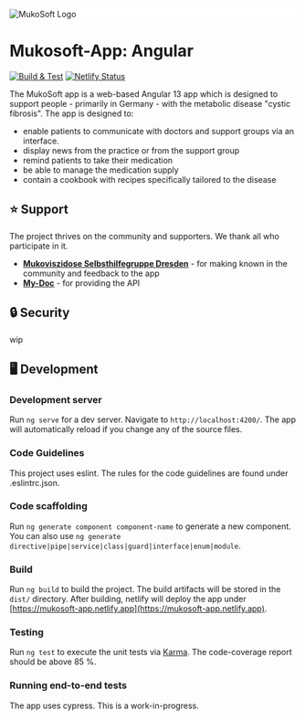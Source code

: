 <div style="background: white">

![MukoSoft Logo](https://mukosoft.de/assets/img/mukosoft-logo.png)
</div>

# Mukosoft-App: Angular
[![Build & Test](https://github.com/mukosoft/mukosoft-app-angular/actions/workflows/build_and_test.yml/badge.svg?branch=main)](https://github.com/mukosoft/mukosoft-app-angular/actions/workflows/build_and_test.yml)
[![Netlify Status](https://api.netlify.com/api/v1/badges/a4c38499-1244-4f6a-af05-e0b1c61f92d9/deploy-status)](https://app.netlify.com/sites/mukosoft-app/deploys)

The MukoSoft app is a web-based Angular 13 app which is designed to support people - primarily in Germany - with the metabolic disease "cystic fibrosis". The app is designed to:
- enable patients to communicate with doctors and support groups via an interface.
- display news from the practice or from the support group
- remind patients to take their medication
- be able to manage the medication supply
- contain a cookbook with recipes specifically tailored to the disease

## ⭐ Support

The project thrives on the community and supporters. We thank all who participate in it.

- **[Mukoviszidose Selbsthilfegruppe Dresden](https://www.muko-dresden.info)** - for making known in the community and feedback to the app
- **[My-Doc](https://my-doc.net)** - for providing the API

## 🔒 Security

wip

## 🖥️ Development
### Development server

Run `ng serve` for a dev server. Navigate to `http://localhost:4200/`. The app will automatically reload if you change any of the source files.

### Code Guidelines

This project uses eslint. The rules for the code guidelines are found under .eslintrc.json.  

### Code scaffolding

Run `ng generate component component-name` to generate a new component. You can also use `ng generate directive|pipe|service|class|guard|interface|enum|module`.

### Build

Run `ng build` to build the project. The build artifacts will be stored in the `dist/` directory. After building, netlify
will deploy the app under [https://mukosoft-app.netlify.app](https://mukosoft-app.netlify.app).

### Testing

Run `ng test` to execute the unit tests via [Karma](https://karma-runner.github.io). The code-coverage report should be above
85 %.

### Running end-to-end tests

The app uses cypress. This is a work-in-progress.
